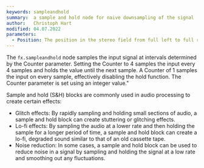 ```yaml
---
keywords: sampleandhold
summary:  a sample and hold node for naive downsampling of the signal
author:   Christoph Hart
modified: 04.07.2022
parameters:
  - Position: The position in the stereo field from full left to full right.
---
```

  
The `fx.sampleandhold` node samples the input signal at intervals determined by the Counter parameter. Setting the Counter to 4 samples the input every 4 samples and holds the value until the next sample. A Counter of 1 samples the input on every sample, effectively disabling the hold function. The Counter parameter is set using an integer value."

Sample and hold (S&H) blocks are commonly used in audio processing to create certain effects:

- Glitch effects: By rapidly sampling and holding small sections of audio, a sample and hold block can create stuttering or glitching effects.
- Lo-fi effects: By sampling the audio at a lower rate and then holding the sample for a longer period of time, a sample and hold block can create a lo-fi, degraded sound similar to that of an old cassette tape.
- Noise reduction: In some cases, a sample and hold block can be used to reduce noise in a signal by sampling and holding the signal at a low rate and smoothing out any fluctuations.

